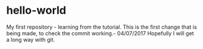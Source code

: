 # hello-world
My first repository - learning from the tutorial.
This is the first change that is being made, to check the commit working.- 04/07/2017
Hopefully I will get a long way with git.
